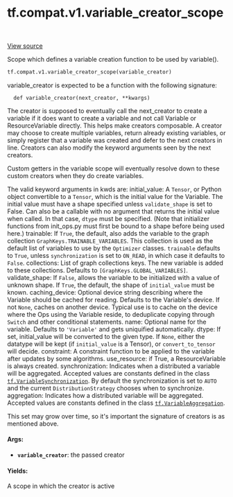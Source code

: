 <div itemscope itemtype="http://developers.google.com/ReferenceObject">
<meta itemprop="name" content="tf.compat.v1.variable_creator_scope" />
<meta itemprop="path" content="Stable" />
</div>

# tf.compat.v1.variable_creator_scope

<!-- Insert buttons -->

<table class="tfo-notebook-buttons tfo-api" align="left">
</table>

<a target="_blank" href="/code/stable/tensorflow/python/ops/variable_scope.py">View source</a>



<!-- Start diff -->
Scope which defines a variable creation function to be used by variable().

``` python
tf.compat.v1.variable_creator_scope(variable_creator)
```



<!-- Placeholder for "Used in" -->

variable_creator is expected to be a function with the following signature:

```
  def variable_creator(next_creator, **kwargs)
```

The creator is supposed to eventually call the next_creator to create a
variable if it does want to create a variable and not call Variable or
ResourceVariable directly. This helps make creators composable. A creator may
choose to create multiple variables, return already existing variables, or
simply register that a variable was created and defer to the next creators in
line. Creators can also modify the keyword arguments seen by the next
creators.

Custom getters in the variable scope will eventually resolve down to these
custom creators when they do create variables.

The valid keyword arguments in kwds are:
    initial_value: A `Tensor`, or Python object convertible to a `Tensor`,
      which is the initial value for the Variable. The initial value must have
      a shape specified unless `validate_shape` is set to False. Can also be a
      callable with no argument that returns the initial value when called. In
      that case, `dtype` must be specified. (Note that initializer functions
      from init_ops.py must first be bound to a shape before being used here.)
    trainable: If `True`, the default, also adds the variable to the graph
      collection `GraphKeys.TRAINABLE_VARIABLES`. This collection is used as
      the default list of variables to use by the `Optimizer` classes.
      `trainable` defaults to `True`, unless `synchronization` is
      set to `ON_READ`, in which case it defaults to `False`.
    collections: List of graph collections keys. The new variable is added to
      these collections. Defaults to `[GraphKeys.GLOBAL_VARIABLES]`.
    validate_shape: If `False`, allows the variable to be initialized with a
      value of unknown shape. If `True`, the default, the shape of
      `initial_value` must be known.
    caching_device: Optional device string describing where the Variable
      should be cached for reading.  Defaults to the Variable's device.
      If not `None`, caches on another device.  Typical use is to cache
      on the device where the Ops using the Variable reside, to deduplicate
      copying through `Switch` and other conditional statements.
    name: Optional name for the variable. Defaults to `'Variable'` and gets
      uniquified automatically.
    dtype: If set, initial_value will be converted to the given type.
      If `None`, either the datatype will be kept (if `initial_value` is
      a Tensor), or `convert_to_tensor` will decide.
    constraint: A constraint function to be applied to the variable after
      updates by some algorithms.
    use_resource: if True, a ResourceVariable is always created.
    synchronization: Indicates when a distributed a variable will be
      aggregated. Accepted values are constants defined in the class
      <a href="../../../tf/VariableSynchronization.md"><code>tf.VariableSynchronization</code></a>. By default the synchronization is set to
      `AUTO` and the current `DistributionStrategy` chooses
      when to synchronize.
    aggregation: Indicates how a distributed variable will be aggregated.
      Accepted values are constants defined in the class
      <a href="../../../tf/VariableAggregation.md"><code>tf.VariableAggregation</code></a>.

This set may grow over time, so it's important the signature of creators is as
mentioned above.

#### Args:


* <b>`variable_creator`</b>: the passed creator


#### Yields:

A scope in which the creator is active
